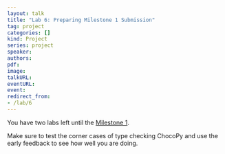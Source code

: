 ```yaml
---
layout: talk
title: "Lab 6: Preparing Milestone 1 Submission"
tag: project
categories: []
kind: Project
series: project
speaker:
authors:
pdf:
image:
talkURL:
eventURL:
event:
redirect_from:
- /lab/6
---
```


You have two labs left until the [Milestone 1](/milestone/1).

Make sure to test the corner cases of type checking ChocoPy and use the early feedback to see how well you are doing.
